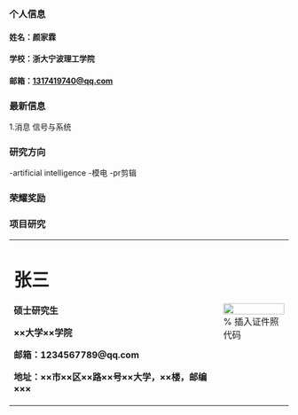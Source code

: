 ### 个人信息
#### 姓名：颜家霖
#### 学校：浙大宁波理工学院
#### 邮箱：1317419740@qq.com

### 最新信息
1.消息 信号与系统

### 研究方向
-artificial intelligence
-模电 
-pr剪辑

### 荣耀奖励

### 项目研究

<table border="0">
  <tr>
    <td width="75%">
      <h1>张三</h1>
      <p><b>硕士研究生</b></p>
      <p><b>××大学××学院</b></p>
      <p><b>邮箱：1234567789@qq.com</b></p>
      <p><b>地址：××市××区××路××号××大学，××楼，邮编×××</b></p>
    </td>
    <td width="25%">
      <img src="/zhengjianzhao.jpg" width="100%">      % 插入证件照代码
    </td>
  </tr>
</table>
